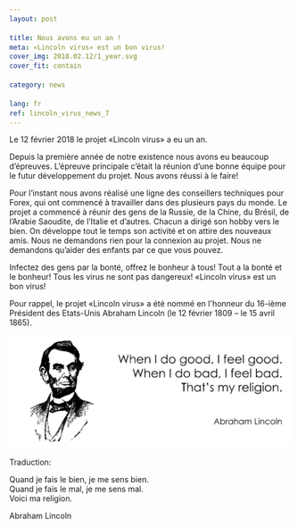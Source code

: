 ```yaml
---
layout: post

title: Nous avons eu un an !
meta: «Lincoln virus» est un bon virus!
cover_img: 2018.02.12/1_year.svg
cover_fit: contain

category: news

lang: fr
ref: lincoln_virus_news_7
---
```


Le 12 février 2018 le projet «Lincoln virus» a eu un an.

Depuis la première année de notre existence nous avons eu beaucoup d’épreuves.
L’épreuve principale c’était la réunion d’une bonne équipe pour le futur développement du projet.
Nous avons réussi à le faire!

Pour l’instant nous avons réalisé une ligne des conseillers techniques pour Forex, qui ont commencé à travailler dans des plusieurs pays du monde.
Le projet a commencé à réunir des gens de la Russie, de la Chine, du Brésil, de l’Arabie Saoudite, de l’Italie et d’autres.
Chacun a dirigé son hobby vers le bien.
On développe tout le temps son activité et on attire des nouveaux amis.
Nous ne demandons rien pour la connexion au projet.
Nous ne demandons qu’aider des enfants par ce que vous pouvez.

Infectez des gens par la bonté, offrez le bonheur à tous!
Tout a la bonté et le bonheur!
Tous les virus ne sont pas dangereux!
«Lincoln virus» est un bon virus!

Pour rappel, le projet «Lincoln virus» a été nommé en l'honneur du 16-ième Président des Etats-Unis Abraham Lincoln (le 12 février 1809 – le 15 avril 1865).

<a data-fancybox="gallery" href="/img/news/2018.02.12/Lincoln.svg"><img src="/img/news/2018.02.12/Lincoln.svg" alt=""></a>

Traduction:  

Quand je fais le bien, je me sens bien.  
Quand je fais le mal, je me sens mal.  
Voici ma religion.  

Abraham Lincoln
